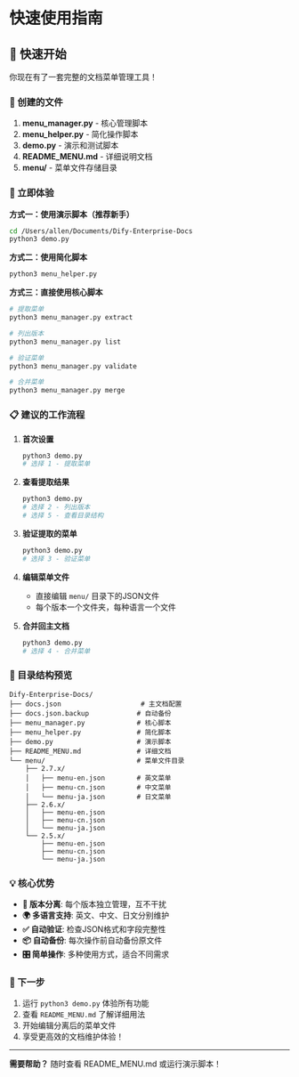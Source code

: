 # 快速使用指南

## 🚀 快速开始

你现在有了一套完整的文档菜单管理工具！

### 📁 创建的文件

1. **menu_manager.py** - 核心管理脚本
2. **menu_helper.py** - 简化操作脚本  
3. **demo.py** - 演示和测试脚本
4. **README_MENU.md** - 详细说明文档
5. **menu/** - 菜单文件存储目录

### 🎯 立即体验

**方式一：使用演示脚本（推荐新手）**
```bash
cd /Users/allen/Documents/Dify-Enterprise-Docs
python3 demo.py
```

**方式二：使用简化脚本**
```bash
python3 menu_helper.py
```

**方式三：直接使用核心脚本**
```bash
# 提取菜单
python3 menu_manager.py extract

# 列出版本
python3 menu_manager.py list

# 验证菜单
python3 menu_manager.py validate

# 合并菜单
python3 menu_manager.py merge
```

### 📋 建议的工作流程

1. **首次设置**
   ```bash
   python3 demo.py
   # 选择 1 - 提取菜单
   ```

2. **查看提取结果**
   ```bash
   python3 demo.py
   # 选择 2 - 列出版本
   # 选择 5 - 查看目录结构
   ```

3. **验证提取的菜单**
   ```bash
   python3 demo.py
   # 选择 3 - 验证菜单
   ```

4. **编辑菜单文件**
   - 直接编辑 `menu/` 目录下的JSON文件
   - 每个版本一个文件夹，每种语言一个文件

5. **合并回主文档**
   ```bash
   python3 demo.py
   # 选择 4 - 合并菜单
   ```

### 🎨 目录结构预览

```
Dify-Enterprise-Docs/
├── docs.json                    # 主文档配置
├── docs.json.backup            # 自动备份
├── menu_manager.py             # 核心脚本
├── menu_helper.py              # 简化脚本
├── demo.py                     # 演示脚本
├── README_MENU.md              # 详细文档
└── menu/                       # 菜单文件目录
    ├── 2.7.x/
    │   ├── menu-en.json        # 英文菜单
    │   ├── menu-cn.json        # 中文菜单
    │   └── menu-ja.json        # 日文菜单
    ├── 2.6.x/
    │   ├── menu-en.json
    │   ├── menu-cn.json
    │   └── menu-ja.json
    └── 2.5.x/
        ├── menu-en.json
        ├── menu-cn.json
        └── menu-ja.json
```

### 💡 核心优势

- **🔄 版本分离**: 每个版本独立管理，互不干扰
- **🌍 多语言支持**: 英文、中文、日文分别维护
- **✅ 自动验证**: 检查JSON格式和字段完整性
- **📦 自动备份**: 每次操作前自动备份原文件
- **🎛️ 简单操作**: 多种使用方式，适合不同需求

### 🔧 下一步

1. 运行 `python3 demo.py` 体验所有功能
2. 查看 `README_MENU.md` 了解详细用法
3. 开始编辑分离后的菜单文件
4. 享受更高效的文档维护体验！

---

**需要帮助？** 随时查看 README_MENU.md 或运行演示脚本！

